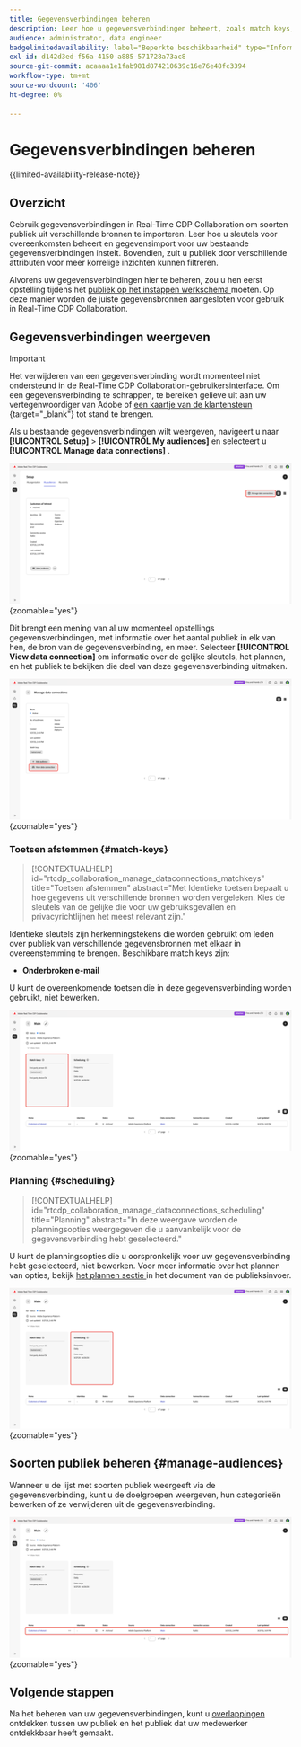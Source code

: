 ```yaml
---
title: Gegevensverbindingen beheren
description: Leer hoe u gegevensverbindingen beheert, zoals match keys, planning, use cases en publiekfiltering in Real-Time CDP Collaboration
audience: administrator, data engineer
badgelimitedavailability: label="Beperkte beschikbaarheid" type="Informative" url="https://helpx.adobe.com/legal/product-descriptions/real-time-customer-data-platform-collaboration.html newtab=true"
exl-id: d142d3ed-f56a-4150-a885-571728a73ac8
source-git-commit: acaaaa1e1fab981d874210639c16e76e48fc3394
workflow-type: tm+mt
source-wordcount: '406'
ht-degree: 0%

---
```


# Gegevensverbindingen beheren

{{limited-availability-release-note}}

## Overzicht

Gebruik gegevensverbindingen in Real-Time CDP Collaboration om soorten publiek uit verschillende bronnen te importeren. Leer hoe u sleutels voor overeenkomsten beheert en gegevensimport voor uw bestaande gegevensverbindingen instelt. Bovendien, zult u publiek door verschillende attributen voor meer korrelige inzichten kunnen filtreren.

Alvorens uw gegevensverbindingen hier te beheren, zou u hen eerst opstelling tijdens het [ publiek op het instappen werkschema ](./onboard-audiences.md) moeten. Op deze manier worden de juiste gegevensbronnen aangesloten voor gebruik in Real-Time CDP Collaboration.

## Gegevensverbindingen weergeven

>[!IMPORTANT]
>
>Het verwijderen van een gegevensverbinding wordt momenteel niet ondersteund in de Real-Time CDP Collaboration-gebruikersinterface. Om een gegevensverbinding te schrappen, te bereiken gelieve uit aan uw vertegenwoordiger van Adobe of [ een kaartje van de klantensteun ](https://experienceleague.adobe.com/home?lang=en&amp;support-tab=open-ticket#support){target="_blank"}  tot stand te brengen.

Als u bestaande gegevensverbindingen wilt weergeven, navigeert u naar **[!UICONTROL Setup]** > **[!UICONTROL My audiences]** en selecteert u **[!UICONTROL Manage data connections]** .

![ de werkruimte van de Opstelling met Manage benadrukte gegevensverbindingen.](/help/assets/setup/manage-data-connection/manage-data-connection-highlighted.png){zoomable="yes"}

Dit brengt een mening van al uw momenteel opstellings gegevensverbindingen, met informatie over het aantal publiek in elk van hen, de bron van de gegevensverbinding, en meer. Selecteer **[!UICONTROL View data connection]** om informatie over de gelijke sleutels, het plannen, en het publiek te bekijken die deel van deze gegevensverbinding uitmaken.

![ beheert de werkruimte van gegevensverbindingen met een benadrukte gegevensverbindingen van de Mening van verbindingen. ](/help/assets/setup/manage-data-connection/view-data-connection-highlighted.png){zoomable="yes"}

### Toetsen afstemmen {#match-keys}

>[!CONTEXTUALHELP]
>id="rtcdp_collaboration_manage_dataconnections_matchkeys"
>title="Toetsen afstemmen"
>abstract="Met Identieke toetsen bepaalt u hoe gegevens uit verschillende bronnen worden vergeleken. Kies de sleutels van de gelijke die voor uw gebruiksgevallen en privacyrichtlijnen het meest relevant zijn."

Identieke sleutels zijn herkenningstekens die worden gebruikt om leden over publiek van verschillende gegevensbronnen met elkaar in overeenstemming te brengen. Beschikbare match keys zijn:

- **Onderbroken e-mail**

U kunt de overeenkomende toetsen die in deze gegevensverbinding worden gebruikt, niet bewerken.

![ de werkruimte van de gegevensverbindingen van A met de benadrukt de sleutelensectie van de Gelijke.](/help/assets/setup/manage-data-connection/view-data-connection-match-keys.png){zoomable="yes"}

### Planning {#scheduling}

>[!CONTEXTUALHELP]
>id="rtcdp_collaboration_manage_dataconnections_scheduling"
>title="Planning"
>abstract="In deze weergave worden de planningsopties weergegeven die u aanvankelijk voor de gegevensverbinding hebt geselecteerd."

U kunt de planningsopties die u oorspronkelijk voor uw gegevensverbinding hebt geselecteerd, niet bewerken. Voor meer informatie over het plannen van opties, bekijk [ het plannen sectie ](/help/guide/setup/onboard-audiences.md#schedule) in het document van de publieksinvoer.

![ de werkruimte van de gegevensverbindingen van A met de Plannende benadrukte sectie.](/help/assets/setup/manage-data-connection/view-data-connection-scheduling.png){zoomable="yes"}

## Soorten publiek beheren {#manage-audiences}

Wanneer u de lijst met soorten publiek weergeeft via de gegevensverbinding, kunt u de doelgroepen weergeven, hun categorieën bewerken of ze verwijderen uit de gegevensverbinding.

![ de werkruimte van de gegevensverbindingen van A met de benadrukte publiek.](/help/assets/setup/manage-data-connection/view-data-connection-manage-audiences.png){zoomable="yes"}

## Volgende stappen

Na het beheren van uw gegevensverbindingen, kunt u [ overlappingen ](/help/guide/collaborate/discover.md) ontdekken tussen uw publiek en het publiek dat uw medewerker ontdekkbaar heeft gemaakt.
